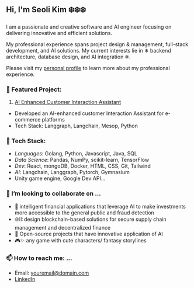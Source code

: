 ## Hi, I'm Seoli Kim ❄️❄️❄️

I am a passionate and creative software and AI engineer focusing on delivering innovative and efficient solutions.

My professional experience spans project design & management, full-stack development, and AI solutions. My current interests lie in ❄ backend architecture, database design, and AI integration ❄. 

Please visit my [personal profile](https://seolikim.github.io/) to learn more about my professional experience. 

### 🎯 Featured Project:
  1. [AI Enhanced Customer Interaction Assistant](https://github.com/SeoliKim/AI-Enhanced-Customer-Interaction-Assistant)
  - Developed an AI-enhanced customer Interaction Assistant for e-commerce platforms
  - Tech Stack: Langgraph, Langchain, Mesop, Python

### 🔧 Tech Stack:
  - *Languages*: Golang, Python, Javascript, Java, SQL
  - *Data Science*: Pandas, NumPy, scikit-learn, TensorFlow
  - *Dev*: React, mongoDB, Docker, HTML, CSS, Git, Tailwind
  - *AI*: Langchain, Langgraph, Pytorch, Gymnasium
  - Unity game engine, Google Dev API...


### 👯 I’m looking to collaborate on ...
  - 💸 intelligent financial applications that leverage AI to make investments more accessible to the general public and fraud detection
  - 🌐⛓️ design blockchain-based solutions for secure supply chain management and decentralized finance
  - 🦾 Open-source projects that have innovative application of AI
  - 🎮✨ any game with cute characters/ fantasy storylines

### 📫 How to reach me: ...
  - Email: youremail@domain.com
  - [LinkedIn](https://www.linkedin.com/in/seoli-kim/)

  
<!--

Here are some ideas to get you started:

- 🔭 I’m currently working on ...
- 🌱 I’m currently learning ...
- 🤔 I’m looking for help with ...
- 💬 Ask me about ...

- 😄 Pronouns: ...
- ⚡ Fun fact: ...
-->
